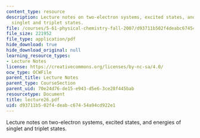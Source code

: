 ```yaml
---
content_type: resource
description: Lecture notes on two-electron systems, excited states, and energies of
  singlet and triplet states.
file: /courses/5-61-physical-chemistry-fall-2007/d93711b502f4deabc67454a94cd922e1_lecture26.pdf
file_size: 221952
file_type: application/pdf
hide_download: true
hide_download_original: null
learning_resource_types:
- Lecture Notes
license: https://creativecommons.org/licenses/by-nc-sa/4.0/
ocw_type: OCWFile
parent_title: Lecture Notes
parent_type: CourseSection
parent_uid: 70e24d76-de15-e943-d5e6-3ce28f445bab
resourcetype: Document
title: lecture26.pdf
uid: d93711b5-02f4-deab-c674-54a94cd922e1
---
```

Lecture notes on two-electron systems, excited states, and energies of singlet and triplet states.